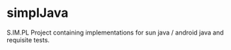 simplJava
=========

S.IM.PL Project containing implementations for sun java / android java and requisite tests. 